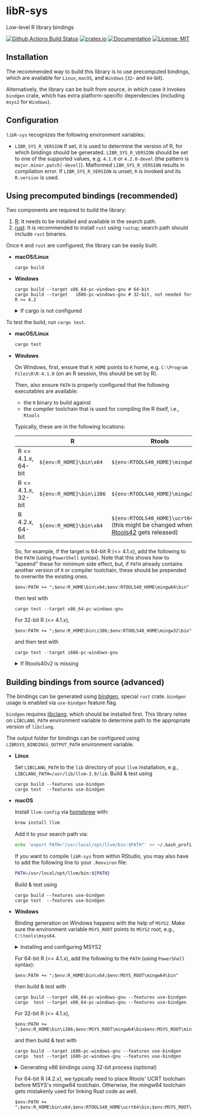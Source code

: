 # libR-sys

Low-level R library bindings

[![Github Actions Build Status](https://github.com/extendr/libR-sys/workflows/Tests/badge.svg)](https://github.com/extendr/libR-sys/actions)
[![crates.io](https://img.shields.io/crates/v/libR-sys.svg)](https://crates.io/crates/libR-sys)
[![Documentation](https://docs.rs/libR-sys/badge.svg)](https://docs.rs/libR-sys)
[![License: MIT](https://img.shields.io/badge/License-MIT-yellow.svg)](https://opensource.org/licenses/MIT)

## Installation

The recommended way to build this library is to use precomputed bindings, which are available for `Linux`, `macOS`, and `Windows` (`32`- and `64`-bit).

Alternatively, the library can be built from source, in which case it invokes `bindgen` crate, which has extra platform-specific dependencies (including `msys2` for `Windows`).

## Configuration
`libR-sys` recognizes the following environment variables:
 - `LIBR_SYS_R_VERSION` If set, it is used to determine the version of R, for which bindings should be generated. `LIBR_SYS_R_VERSION` should be set to one of the supported values, e.g. `4.1.0` or `4.2.0-devel` (the pattern is `major.minor.patch[-devel]`). Malformed `LIBR_SYS_R_VERSION` results in compilation error. If `LIBR_SYS_R_VERSION` is unset, `R` is invoked and its `R.version` is used.

## Using precomputed bindings (recommended)

Two components are required to build the library:
1. [R](https://cran.r-project.org/): It needs to be installed and available in the search path.
2. [rust](https://www.rust-lang.org/learn/get-started): It is recommended to install `rust` using `rustup`; search path should include `rust` binaries.

Once `R` and `rust` are configured, the library can be easily built:
- **macOS/Linux**
  ```Shell
  cargo build
  ```

- **Windows**
  
  ```Shell
  cargo build --target x86_64-pc-windows-gnu # 64-bit
  cargo build --target   i686-pc-windows-gnu # 32-bit, not needed for R >= 4.2
  ```

  
  <details>
    <summary>If cargo is not configured</summary>

    When building for `Windows`, the default host should be `stable-msvc` and special `rust` targets should be added for compatibility with `R`:
    ```Shell
    rustup default stable-msvc
    rustup target add x86_64-pc-windows-gnu  # 64-bit
    rustup target add   i686-pc-windows-gnu  # 32-bit, not needed for R >= 4.2
    ```

    `stable-msvc` toolchain requires VS Build Tools. They are usually available on the systems with an installation of Visual Studio.
    Build tools can be obtained using an online [installer](https://visualstudio.microsoft.com/downloads/#build-tools-for-visual-studio-2019) (see also [these examples](https://docs.microsoft.com/en-us/visualstudio/install/command-line-parameter-examples?view=vs-2019)) or using `chocolatey`.
    Required workflow components are:
    - Microsoft.VisualStudio.Component.VC.CoreBuildTools 
    - Microsoft.VisualStudio.Component.VC.Tools.x86.x64 
    - Microsoft.VisualStudio.Component.Windows10SDK.19041 (the latest version of the SDK available at the moment of writing this readme)

    If there is an installation of VS (or Build Tools) on the system, launch `Visual Studio Installer` and ensure that either three required workflows are installed as individual components, or the whole `Desktop Development with C++` workflow pack is installed.

    If neither VS Build Tools nor Visual Studio itself are installed, all the necessary workflows can be easily obtained with the help of `chocolatey`:
    ```Shell
    choco install visualstudio2019buildtools -y 
    choco install visualstudio2019-workload-vctools -y -f --package-parameters "--no-includeRecommended --add Microsoft.VisualStudio.Component.VC.CoreBuildTools --add Microsoft.VisualStudio.Component.VC.Tools.x86.x64 --add Microsoft.VisualStudio.Component.Windows10SDK.19041"  
    ```
  </details>
 





To test the build, run `cargo test`.


- **macOS/Linux**
  ```bash
  cargo test
  ```
- **Windows**
  
  On Windows, first, ensure that `R_HOME` points to `R` home, e.g. `C:\Program Files\R\R-4.1.0` (on an R session, this should be set by R).
  
  Then, also ensure `PATH` is properly configured that the following executables are available:
  
  * the `R` binary to build against
  * the compiler toolchain that is used for compiling the R itself, i.e., `Rtools`

  Typically, these are in the following locations:

  |                  | R                         | Rtools                             |
  | ---------------- | ------------------------- | ---------------------------------- |
  | R <= 4.1.x, 64-bit  |  `${env:R_HOME}\bin\x64`  | `${env:RTOOLS40_HOME}\mingw64\bin` |
  | R <= 4.1.x, 32-bit  |  `${env:R_HOME}\bin\i386` | `${env:RTOOLS40_HOME}\mingw32\bin` |
  | R 4.2.x, 64-bit    |  `${env:R_HOME}\bin\x64`  | `${env:RTOOLS40_HOME}\ucrt64\bin` (this might be changed when [Rtools42] gets released) |
  
  [Rtools42]: https://www.r-project.org/nosvn/winutf8/ucrt3/web/rtools.html

  So, for example, if the target is 64-bit R (<= 4.1.x), add the following to the `PATH` (using `PowerShell` syntax). Note that this shows how to "apeend" these for minimum side effect, but, if `PATH` already contains another version of `R` or compiler toolchain, these should be prepended to overwrite the existing ones.
  ```pwsh
  $env:PATH += ";$env:R_HOME\bin\x64;$env:RTOOLS40_HOME\mingw64\bin"
  ```
  then test with 
  ```pwsh
  cargo test --target x86_64-pc-windows-gnu
  ```

  For 32-bit R (<= 4.1.x), 
  ```pwsh
  $env:PATH += ";$env:R_HOME\bin\i386;$env:RTOOLS40_HOME\mingw32\bin"
  ```
  and then test with 
  ```pwsh
  cargo test --target i686-pc-windows-gnu
  ```
  <details>
    <summary>If Rtools40v2 is missing</summary>

    Rtools can be downloaded from [here](https://cran.r-project.org/bin/windows/Rtools/). Alternatively, `Rtools` can be installed using `chocolatey`
    
    ```Shell
    choco install rtools -y
    ```

    Verify that the environment variable `RTOOLS40_HOME` is set up to point to the `Rtools` root.
  </details>

## Building bindings from source (advanced)

The bindings can be generated using [bindgen](https://github.com/rust-lang/rust-bindgen), special `rust` crate. 
`bindgen` usage is enabled via `use-bindgen` feature flag.

`bindgen` requires [libclang](https://clang.llvm.org/docs/Tooling.html), which should be installed first. 
This library relies on `LIBCLANG_PATH` environment variable to determine path to the appropriate version of `libclang`.

The output folder for bindings can be configured using `LIBRSYS_BINDINGS_OUTPUT_PATH` environment variable.

- **Linux**

  Set `LIBCLANG_PATH` to the `lib` directory of your `llvm` installation, e.g.,
  `LIBCLANG_PATH=/usr/lib/llvm-3.9/lib`. Build & test using

  ```shell
  cargo build --features use-bindgen
  cargo test  --features use-bindgen 
  ```

- **macOS**

  Install `llvm-config` via [homebrew](https://brew.sh/) with:

  ```bash
  brew install llvm
  ```

  Add it to your search path via:

  ```bash
  echo 'export PATH="/usr/local/opt/llvm/bin:$PATH"' >> ~/.bash_profile
  ```

  If you want to compile `libR-sys` from within RStudio, you may also have to add the following line to your `.Renviron` file:

  ```bash
  PATH=/usr/local/opt/llvm/bin:${PATH}
  ```
  Build & test using
   ```shell
  cargo build --features use-bindgen
  cargo test  --features use-bindgen 
  ```
- **Windows**
  
  Binding generation on Windows happens with the help of `MSYS2`.
  Make sure the environment variable `MSYS_ROOT` points to `MSYS2` root, e.g., `C:\tools\msys64`.

  <details>
    <summary>Installing and configuring MSYS2</summary>

    Install `MSYS2`. Here is an example using  `chocolatey`:
    ```Shell
    choco install msys2 -y
    ```
    Set up `MSYS_ROOT` environment variable.
    Install `clang` and `mingw`-toolchains (assuming `PowerShell` syntax)

    ```pwsh
    &"$env:MSYS_ROOT\usr\bin\bash" -l -c "pacman -S --noconfirm mingw-w64-x86_64-clang mingw-w64-x86_64-toolchain"      # 64-bit
    &"$env:MSYS_ROOT\usr\bin\bash" -l -c "pacman -S --noconfirm mingw32/mingw-w64-i686-clang mingw-w64-i686-toolchain"  # 32-bit, not needed for R >= 4.2
    ```
    
  </details>

  For 64-bit R (<= 4.1.x), add the following to the `PATH` (using `PowerShell` syntax):
  ```pwsh
  $env:PATH += ";$env:R_HOME\bin\x64;$env:MSYS_ROOT\mingw64\bin"
  ```
  then build & test with 
  ```pwsh
  cargo build --target x86_64-pc-windows-gnu --features use-bindgen
  cargo  test --target x86_64-pc-windows-gnu --features use-bindgen
  ```

  For 32-bit R (<= 4.1.x), 
  ```pwsh
  $env:PATH += ";$env:R_HOME\bin\i386;$env:MSYS_ROOT\mingw64\bin$env:MSYS_ROOT\mingw32\bin"
  ```
  and then build & test with 
  ```pwsh
  cargo build --target i686-pc-windows-gnu --features use-bindgen
  cargo  test --target i686-pc-windows-gnu --features use-bindgen
  ```

  <details>
  <summary>Generating x86 bindings using 32-bit process (optional)</summary>

  Add 32-bit `Rust` toolchain and configure target:

  ```pwsh
  rustup toolchain install stable-i686-pc-windows-msvc
  rustup target add i686-pc-windows-gnu --toolchain stable-i686-pc-windows-msvc
  ```
  Configure environment variables:
  ```pwsh
  $env:PATH += ";$env:R_HOME\bin\i386;$env:MSYS_ROOT\mingw32\bin"
  ```

  Build & test using specific toolchain
  ```pwsh
  cargo +stable-i686-pc-windows-msvc build --target i686-pc-windows-gnu --features use-bindgen
  cargo +stable-i686-pc-windows-msvc  test --target i686-pc-windows-gnu --features use-bindgen
  ```
  </details>

  For 64-bit R (4.2.x), we typically need to place Rtools' UCRT toolchain before
  MSYS's mingw64 toolchain. Otherwise, the mingw64 toolchain gets mistakenly used
  for linking Rust code as well.
  ```pwsh
  $env:PATH += ";$env:R_HOME\bin\x64;$env:RTOOLS40_HOME\ucrt64\bin;$env:MSYS_ROOT\mingw64\bin"
  ```
  